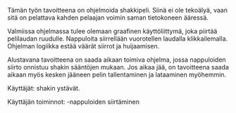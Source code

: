 Tämän työn tavoitteena on ohjelmoida shakkipeli. Siinä ei ole tekoälyä, vaan sitä on pelattava kahden pelaajan voimin saman tietokoneen ääressä.

Valmiissa ohjelmassa tulee olemaan graafinen käyttöliittymä, joka piirtää pelilaudan ruudulle. Nappuloita siirrellään vuorotellen laudalla klikkailemalla. Ohjelman logiikka estää väärät siirrot ja huijaamisen.

Alustavana tavoitteena on saada aikaan toimiva ohjelma, jossa nappuloiden siirto onnistuu shakin sääntöjen mukaan. Jos aikaa jää, on tavoitteena saada aikaan myös kesken jääneen pelin tallentaminen ja lataaminen myöhemmin.

Käyttäjät: shakin ystävät.

Käyttäjän toiminnot:
-nappuloiden siirtäminen
